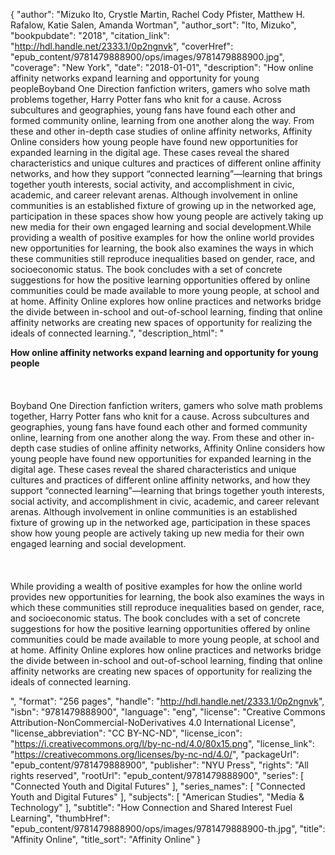 {
  "author": "Mizuko Ito, Crystle Martin, Rachel Cody Pfister, Matthew H. Rafalow, Katie Salen, Amanda Wortman",
  "author_sort": "Ito, Mizuko",
  "bookpubdate": "2018",
  "citation_link": "http://hdl.handle.net/2333.1/0p2ngnvk",
  "coverHref": "epub_content/9781479888900/ops/images/9781479888900.jpg",
  "coverage": "New York",
  "date": "2018-01-01",
  "description": "How online affinity networks expand learning and opportunity for young peopleBoyband One Direction fanfiction writers, gamers who solve math problems together, Harry Potter fans who knit for a cause. Across subcultures and geographies, young fans have found each other and formed community online, learning from one another along the way. From these and other in-depth case studies of online affinity networks, Affinity Online considers how young people have found new opportunities for expanded learning in the digital age. These cases reveal the shared characteristics and unique cultures and practices of different online affinity networks, and how they support “connected learning”—learning that brings together youth interests, social activity, and accomplishment in civic, academic, and career relevant arenas. Although involvement in online communities is an established fixture of growing up in the networked age, participation in these spaces show how young people are actively taking up new media for their own engaged learning and social development.While providing a wealth of positive examples for how the online world provides new opportunities for learning, the book also examines the ways in which these communities still reproduce inequalities based on gender, race, and socioeconomic status. The book concludes with a set of concrete suggestions for how the positive learning opportunities offered by online communities could be made available to more young people, at school and at home. Affinity Online explores how online practices and networks bridge the divide between in-school and out-of-school learning, finding that online affinity networks are creating new spaces of opportunity for realizing the ideals of connected learning.",
  "description_html": "<p><b>How online affinity networks expand learning and opportunity for young people</b><br><br><br><br>Boyband One Direction fanfiction writers, gamers who solve math problems together, Harry Potter fans who knit for a cause. Across subcultures and geographies, young fans have found each other and formed community online, learning from one another along the way. From these and other in-depth case studies of online affinity networks, Affinity Online considers how young people have found new opportunities for expanded learning in the digital age. These cases reveal the shared characteristics and unique cultures and practices of different online affinity networks, and how they support “connected learning”—learning that brings together youth interests, social activity, and accomplishment in civic, academic, and career relevant arenas. Although involvement in online communities is an established fixture of growing up in the networked age, participation in these spaces show how young people are actively taking up new media for their own engaged learning and social development.<br><br><br><br>While providing a wealth of positive examples for how the online world provides new opportunities for learning, the book also examines the ways in which these communities still reproduce inequalities based on gender, race, and socioeconomic status. The book concludes with a set of concrete suggestions for how the positive learning opportunities offered by online communities could be made available to more young people, at school and at home. Affinity Online explores how online practices and networks bridge the divide between in-school and out-of-school learning, finding that online affinity networks are creating new spaces of opportunity for realizing the ideals of connected learning.</p>",
  "format": "256 pages",
  "handle": "http://hdl.handle.net/2333.1/0p2ngnvk",
  "isbn": "9781479888900",
  "language": "eng",
  "license": "Creative Commons Attribution-NonCommercial-NoDerivatives 4.0 International License",
  "license_abbreviation": "CC BY-NC-ND",
  "license_icon": "https://i.creativecommons.org/l/by-nc-nd/4.0/80x15.png",
  "license_link": "https://creativecommons.org/licenses/by-nc-nd/4.0/",
  "packageUrl": "epub_content/9781479888900",
  "publisher": "NYU Press",
  "rights": "All rights reserved",
  "rootUrl": "epub_content/9781479888900",
  "series": [
    "Connected Youth and Digital Futures"
  ],
  "series_names": [
    "Connected Youth and Digital Futures"
  ],
  "subjects": [
    "American Studies",
    "Media & Technology"
  ],
  "subtitle": "How Connection and Shared Interest Fuel Learning",
  "thumbHref": "epub_content/9781479888900/ops/images/9781479888900-th.jpg",
  "title": "Affinity Online",
  "title_sort": "Affinity Online"
}
